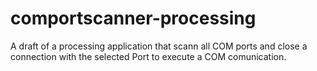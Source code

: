 # comportscanner-processing
A draft of a processing application that scann all COM ports and close a connection 
with the selected Port to execute a COM comunication.
